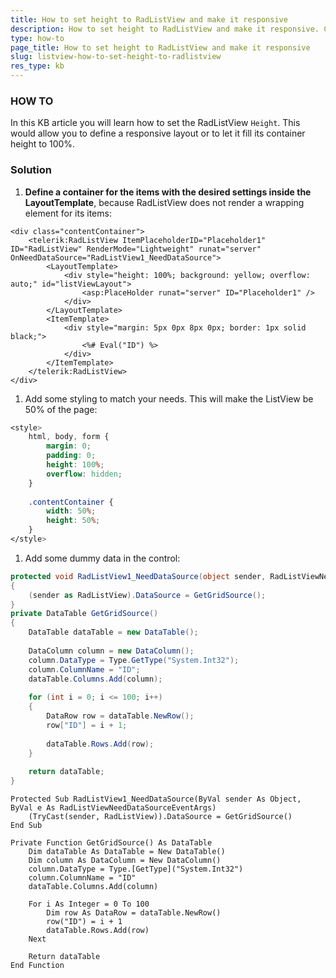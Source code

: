```yaml
---
title: How to set height to RadListView and make it responsive
description: How to set height to RadListView and make it responsive. Check it now!
type: how-to
page_title: How to set height to RadListView and make it responsive
slug: listview-how-to-set-height-to-radlistview
res_type: kb
---
```



### HOW TO

In this KB article you will learn how to set the RadListView `Height`. This would allow you to define a responsive layout or to let it fill its container height to 100%.

### Solution

1. **Define a container for the items with the desired settings inside the LayoutTemplate**, because RadListView does not render a wrapping element for its items:

```ASP.NET
<div class="contentContainer">
    <telerik:RadListView ItemPlaceholderID="Placeholder1" ID="RadListView" RenderMode="Lightweight" runat="server" OnNeedDataSource="RadListView1_NeedDataSource">
        <LayoutTemplate>
            <div style="height: 100%; background: yellow; overflow: auto;" id="listViewLayout">
                <asp:PlaceHolder runat="server" ID="Placeholder1" />
            </div>
        </LayoutTemplate>
        <ItemTemplate>
            <div style="margin: 5px 0px 8px 0px; border: 1px solid black;">
                <%# Eval("ID") %>
            </div>
        </ItemTemplate>
    </telerik:RadListView>
</div>
```

1. Add some styling to match your needs. This will make the ListView be 50% of the page:

```CSS
<style>
    html, body, form {
        margin: 0;
        padding: 0;
        height: 100%;
        overflow: hidden;
    }
 
    .contentContainer {
        width: 50%;
        height: 50%;
    }
</style>
```



1. Add some dummy data in the control:

```C#
protected void RadListView1_NeedDataSource(object sender, RadListViewNeedDataSourceEventArgs e)
{
    (sender as RadListView).DataSource = GetGridSource();
}
private DataTable GetGridSource()
{
    DataTable dataTable = new DataTable();
 
    DataColumn column = new DataColumn();
    column.DataType = Type.GetType("System.Int32");
    column.ColumnName = "ID";
    dataTable.Columns.Add(column);
 
    for (int i = 0; i <= 100; i++)
    {
        DataRow row = dataTable.NewRow();
        row["ID"] = i + 1;
 
        dataTable.Rows.Add(row);
    }
 
    return dataTable;
}
```
```VB
Protected Sub RadListView1_NeedDataSource(ByVal sender As Object, ByVal e As RadListViewNeedDataSourceEventArgs)
    (TryCast(sender, RadListView)).DataSource = GetGridSource()
End Sub

Private Function GetGridSource() As DataTable
    Dim dataTable As DataTable = New DataTable()
    Dim column As DataColumn = New DataColumn()
    column.DataType = Type.[GetType]("System.Int32")
    column.ColumnName = "ID"
    dataTable.Columns.Add(column)

    For i As Integer = 0 To 100
        Dim row As DataRow = dataTable.NewRow()
        row("ID") = i + 1
        dataTable.Rows.Add(row)
    Next

    Return dataTable
End Function
```




